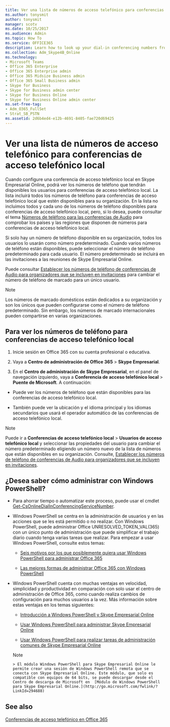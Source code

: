 ```yaml
---
title: Ver una lista de números de acceso telefónico para conferencias de acceso telefónico local
ms.author: tonysmit
author: tonysmit
manager: scotv
ms.date: 10/25/2017
ms.audience: Admin
ms.topic: How To
ms.service: OFFICE365
description: Learn how to look up your dial-in conferencing numbers from within Skype for Business. 
ms.collection: Adm_Skype4B_Online
ms.technology:
- Microsoft Teams
- Office 365 Enterprise
- Office 365 Enterprise admin
- Office 365 Midsize Business admin
- Office 365 Small Business admin
- Skype for Business
- Skype for Business admin center
- Skype for Business Online
- Skype for Business Online admin center
ms.set-free-tag:
- Adm_O365_FullSet
- Strat_SB_PSTN
ms.assetid: 2d6b4ed4-e12b-4691-8405-fae720d69425
---
```



# Ver una lista de números de acceso telefónico para conferencias de acceso telefónico local

Cuando configure una conferencia de acceso telefónico local en Skype Empresarial Online, podrá ver los números de teléfono que tendrán disponibles los usuarios para conferencias de acceso telefónico local. La lista incluirá todos los números de teléfono para conferencias de acceso telefónico local que estén disponibles para su organización. En la lista no incluimos todos y cada uno de los números de teléfono disponibles para conferencias de acceso telefónico local, pero, si lo desea, puede consultar el tema  [Números de teléfono para las conferencias de Audio](phone-numbers-for-audio-conferencing.md) para comprobar los países y las regiones que disponen de números para conferencias de acceso telefónico local.
  
    
    


Si solo hay un número de teléfono disponible en su organización, todos los usuarios lo usarán como número predeterminado. Cuando varios números de teléfono están disponibles, puede seleccionar el número de teléfono predeterminado para cada usuario. El número predeterminado se incluirá en las invitaciones a las reuniones de Skype Empresarial Online.
  
    
    


Puede consultar  [Establecer los números de teléfono de conferencias de Audio para organizadores que se incluyen en invitaciones](set-the-audio-conferencing-phone-numbers-for-meeting-organizers-that-are-include.md) para cambiar el número de teléfono de marcado para un único usuario.
  
    
    


> [!NOTE]
> Los números de marcado domésticos están dedicados a su organización y son los únicos que pueden configurarse como el número de teléfono predeterminado. Sin embargo, los números de marcado internacionales pueden compartirse en varias organizaciones. 
  
    
    


## Para ver los números de teléfono para conferencias de acceso telefónico local


1. Inicie sesión en Office 365 con su cuenta profesional o educativa.
    
  
2. Vaya a **Centro de administración de Office 365** > **Skype Empresarial**.
    
  
3. En el **Centro de administración de Skype Empresarial**, en el panel de navegación izquierdo, vaya a **Conferencia de acceso telefónico local** > **Puente de Microsoft**. A continuación:
    
  - Puede ver los números de teléfono que están disponibles para las conferencias de acceso telefónico local.
    
  
  - También puede ver la ubicación y el idioma principal y los idiomas secundarios que usará el operador automático de las conferencias de acceso telefónico local.
    
  

> [!NOTE]
> Puede ir a **Conferencias de acceso telefónico local** > **Usuarios de acceso telefónico local** y seleccionar las propiedades del usuario para cambiar el número predeterminado eligiendo un número nuevo de la lista de números que están disponibles en su organización. Consulte, [Establecer los números de teléfono de conferencias de Audio para organizadores que se incluyen en invitaciones](set-the-audio-conferencing-phone-numbers-for-meeting-organizers-that-are-include.md). 
  
    
    


## ¿Desea saber cómo administrar con Windows PowerShell?


- Para ahorrar tiempo o automatizar este proceso, puede usar el cmdlet  [Get-CsOnlineDialInConferencingServiceNumber](http://go.microsoft.com/fwlink/?LinkId=617691).
    
  
- Windows PowerShell se centra en la administración de usuarios y en las acciones que se les está permitido o no realizar. Con Windows PowerShell, puede administrar Office UNRESOLVED_TOKEN_VAL(365) con un único punto de administración que puede simplificar el trabajo diario cuando tenga varias tareas que realizar. Para empezar a usar Windows PowerShell, consulte estos temas:
    
  -  [Seis motivos por los que posiblemente quiera usar Windows PowerShell para administrar Office 365](http://go.microsoft.com/fwlink/?LinkId=525041)
    
  
  -  [Las mejores formas de administrar Office 365 con Windows PowerShell](http://go.microsoft.com/fwlink/?LinkId=525142)
    
  
- Windows PowerShell cuenta con muchas ventajas en velocidad, simplicidad y productividad en comparación con solo usar el centro de administración de Office 365, como cuando realiza cambios de configuración para muchos usuarios a la vez. Más información sobre estas ventajas en los temas siguientes:
    
  -  [Introducción a Windows PowerShell y Skype Empresarial Online](http://go.microsoft.com/fwlink/?LinkId=525039)
    
  
  -  [Usar Windows PowerShell para administrar Skype Empresarial Online](http://go.microsoft.com/fwlink/?LinkId=525453)
    
  
  -  [Usar Windows PowerShell para realizar tareas de administración comunes de Skype Empresarial Online](http://go.microsoft.com/fwlink/?LinkId=525038)
    
  

    > [!NOTE]
      > El módulo Windows PowerShell para Skype Empresarial Online le permite crear una sesión de Windows PowerShell remota que se conecta con Skype Empresarial Online. Este módulo, que solo es compatible con equipos de 64 bits, se puede descargar desde el Centro de descarga de Microsoft en  [Módulo de Windows PowerShell para Skype Empresarial Online.](http://go.microsoft.com/fwlink/?LinkId=294688)

## See also


#### 


  
    
    
 [Conferencias de acceso telefónico en Office 365](http://technet.microsoft.com/library/90d51188-0ba9-4dc4-bd6c-ae11dd1f8551%28Office.14%29.aspx)

